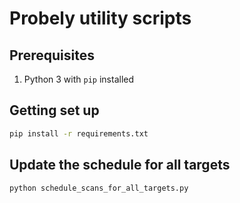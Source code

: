 # Probely utility scripts

## Prerequisites

1. Python 3 with `pip` installed

## Getting set up

```bash
pip install -r requirements.txt
```

## Update the schedule for all targets

```bash
python schedule_scans_for_all_targets.py
```
